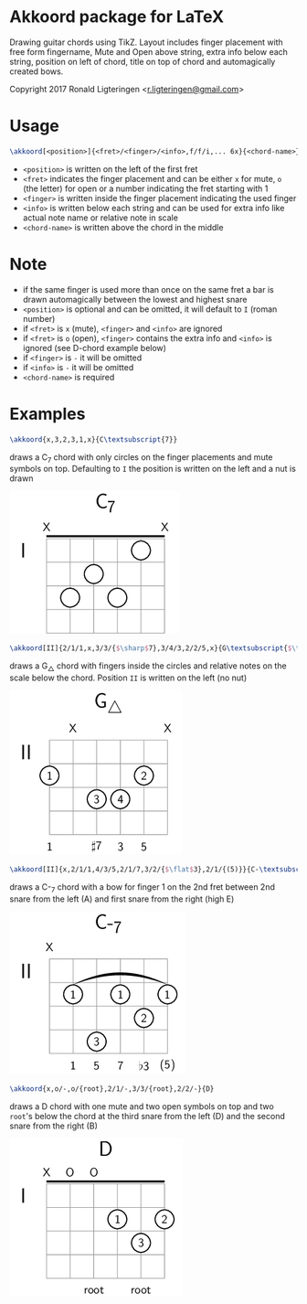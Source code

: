# Akkoord package for LaTeX
Drawing guitar chords using TikZ. Layout includes finger placement with free form fingername, Mute and Open above string, extra info below each string, position on left of chord, title on top of chord and automagically created bows.

Copyright 2017 Ronald Ligteringen <[r.ligteringen@gmail.com](mailto:r.ligteringen@gmail.com)>

# Usage

```latex
\akkoord[<position>]{<fret>/<finger>/<info>,f/f/i,... 6x}{<chord-name>}
```
* `<position>` is written on the left of the first fret
* `<fret>` indicates the finger placement and can be either `x` for mute, `o` (the letter) for open or a number indicating the fret starting with 1
* `<finger>` is written inside the finger placement indicating the used finger
* `<info>` is written below each string and can be used for extra info like actual note name or relative note in scale
* `<chord-name>` is written above the chord in the middle

# Note

* if the same finger is used more than once on the same fret a bar is drawn automagically between the lowest and highest snare
* `<position>` is optional and can be omitted, it will default to `I` (roman number)
* if `<fret>` is `x` (mute), `<finger>` and `<info>` are ignored
* if `<fret>` is `o` (open), `<finger>` contains the extra info and `<info>` is ignored
 (see D-chord example below)
* if `<finger>` is `-` it will be omitted
* if `<info>` is `-` it will be omitted
* `<chord-name>` is required

# Examples

```latex
\akkoord{x,3,2,3,1,x}{C\textsubscript{7}}
```
draws a C<sub>7</sub> chord with only circles on the finger placements and mute symbols on top. Defaulting to `I` the position is written on the left and a nut is drawn

![Image C7](examples/example_c7.png)

```latex
\akkoord[II]{2/1/1,x,3/3/{$\sharp$7},3/4/3,2/2/5,x}{G\textsubscript{$\triangle$}}
```
draws a G<sub>&#9651;</sub> chord with fingers inside the circles and relative notes on the scale below the chord. Position `II` is written on the left (no nut)

![Image GMaj7](examples/example_gmaj7.png)

```latex
\akkoord[II]{x,2/1/1,4/3/5,2/1/7,3/2/{$\flat$3},2/1/{(5)}}{C-\textsubscript{7}}
```
draws a C-<sub>7</sub> chord with a bow for finger 1 on the 2nd fret between 2nd snare from the left (A) and first snare from the right (high E)

![Image C-7](examples/example_c-7.png)

```latex
\akkoord{x,o/-,o/{root},2/1/-,3/3/{root},2/2/-}{D}
```
draws a D chord with one mute and two open symbols on top and two `root`'s below the chord at the third snare from the left (D) and the second snare from the right (B)

![Image D](examples/example_d.png)
